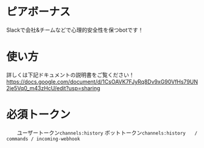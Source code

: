 # ピアボーナス

Slackで会社&チームなどで心理的安全性を保つbotです！

# 使い方

詳しくは下記ドキュメントの説明書をご覧ください！
https://docs.google.com/document/d/1CsOAVK7FJyRq8Dv9xG90VfHs79UN2je5Vq0_m43zHcU/edit?usp=sharing

# 必須トークン
　　ユーザートークン`channels:history`
 ボットトークン`channels:history　　/ commands / incoming-webhook`

